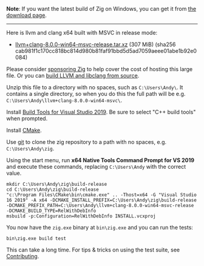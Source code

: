 **Note**: If you want the latest build of Zig on Windows, you can get it from [the download page](https://ziglang.org/download/).

***

Here is llvm and clang x64 built with MSVC in release mode:

* [llvm+clang-8.0.0-win64-msvc-release.tar.xz](https://ziglang.org/deps/llvm%2bclang-8.0.0-win64-msvc-release.tar.xz) (307 MiB) (sha256 cab981f1c170cc818bc814d980b81faf91bbd5d5ad7059aeee01abe1b92e0084)

Please consider [sponsoring Zig](https://github.com/users/andrewrk/sponsorship) to help cover the cost of hosting this large file. Or you can [build LLVM and libclang from source](https://github.com/ziglang/zig/wiki/How-to-build-LLVM,-libclang,-and-liblld-from-source).

Unzip this file to a directory with no spaces, such as `C:\Users\Andy\`. It contains a single directory, so when you do this the full path will be e.g. `C:\Users\Andy\llvm+clang-8.0.0-win64-msvc\`.

Install [Build Tools for Visual Studio 2019](https://visualstudio.microsoft.com/downloads/#build-tools-for-visual-studio-2019). Be sure to select "C++ build tools" when prompted.

Install [CMake](http://cmake.org).

Use [git](https://git-scm.com/) to clone the zig repository to a path with no spaces, e.g. `C:\Users\Andy\zig`.

Using the start menu, run **x64 Native Tools Command Prompt for VS 2019** and execute these commands, replacing `C:\Users\Andy` with the correct value.

```
mkdir C:\Users\Andy\zig\build-release
cd C:\Users\Andy\zig\build-release
"c:\Program Files\CMake\bin\cmake.exe" .. -Thost=x64 -G "Visual Studio 16 2019" -A x64 -DCMAKE_INSTALL_PREFIX=C:\Users\Andy\zig\build-release -DCMAKE_PREFIX_PATH=C:\Users\Andy\llvm+clang-8.0.0-win64-msvc-release -DCMAKE_BUILD_TYPE=RelWithDebInfo
msbuild -p:Configuration=RelWithDebInfo INSTALL.vcxproj
```

You now have the `zig.exe` binary at `bin\zig.exe` and you can run the tests:

```
bin\zig.exe build test
```

This can take a long time. For tips & tricks on using the test suite, see [Contributing](https://github.com/ziglang/zig/blob/master/CONTRIBUTING.md#editing-source-code).